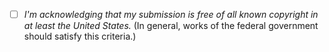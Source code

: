 - [ ] _I'm acknowledging that my submission is free of all known copyright in at least
      the United States._ (In general, works of the federal government should satisfy
      this criteria.)
